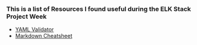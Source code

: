 ### This is a list of Resources I found useful during the ELK Stack Project Week



- [YAML Validator](https://codebeautify.org/yaml-validator)
- [Markdown Cheatsheet](https://github.com/adam-p/markdown-here/wiki/Markdown-Cheatsheet)



